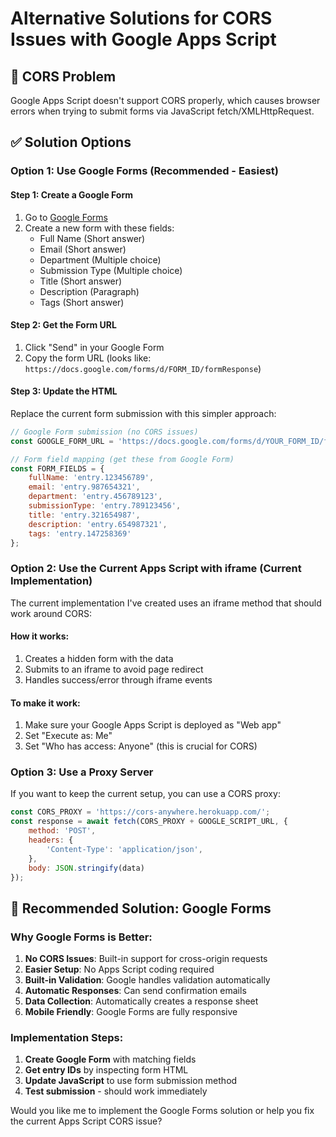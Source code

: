 # Alternative Solutions for CORS Issues with Google Apps Script

## 🚨 CORS Problem
Google Apps Script doesn't support CORS properly, which causes browser errors when trying to submit forms via JavaScript fetch/XMLHttpRequest.

## ✅ Solution Options

### Option 1: Use Google Forms (Recommended - Easiest)

#### Step 1: Create a Google Form
1. Go to [Google Forms](https://forms.google.com)
2. Create a new form with these fields:
   - Full Name (Short answer)
   - Email (Short answer)
   - Department (Multiple choice)
   - Submission Type (Multiple choice)
   - Title (Short answer)
   - Description (Paragraph)
   - Tags (Short answer)

#### Step 2: Get the Form URL
1. Click "Send" in your Google Form
2. Copy the form URL (looks like: `https://docs.google.com/forms/d/FORM_ID/formResponse`)

#### Step 3: Update the HTML
Replace the current form submission with this simpler approach:

```javascript
// Google Form submission (no CORS issues)
const GOOGLE_FORM_URL = 'https://docs.google.com/forms/d/YOUR_FORM_ID/formResponse';

// Form field mapping (get these from Google Form)
const FORM_FIELDS = {
    fullName: 'entry.123456789',
    email: 'entry.987654321',
    department: 'entry.456789123',
    submissionType: 'entry.789123456',
    title: 'entry.321654987',
    description: 'entry.654987321',
    tags: 'entry.147258369'
};
```

### Option 2: Use the Current Apps Script with iframe (Current Implementation)

The current implementation I've created uses an iframe method that should work around CORS:

#### How it works:
1. Creates a hidden form with the data
2. Submits to an iframe to avoid page redirect
3. Handles success/error through iframe events

#### To make it work:
1. Make sure your Google Apps Script is deployed as "Web app"
2. Set "Execute as: Me"
3. Set "Who has access: Anyone" (this is crucial for CORS)

### Option 3: Use a Proxy Server

If you want to keep the current setup, you can use a CORS proxy:

```javascript
const CORS_PROXY = 'https://cors-anywhere.herokuapp.com/';
const response = await fetch(CORS_PROXY + GOOGLE_SCRIPT_URL, {
    method: 'POST',
    headers: {
        'Content-Type': 'application/json',
    },
    body: JSON.stringify(data)
});
```

## 🎯 Recommended Solution: Google Forms

### Why Google Forms is Better:
1. **No CORS Issues**: Built-in support for cross-origin requests
2. **Easier Setup**: No Apps Script coding required
3. **Built-in Validation**: Google handles validation automatically
4. **Automatic Responses**: Can send confirmation emails
5. **Data Collection**: Automatically creates a response sheet
6. **Mobile Friendly**: Google Forms are fully responsive

### Implementation Steps:
1. **Create Google Form** with matching fields
2. **Get entry IDs** by inspecting form HTML
3. **Update JavaScript** to use form submission method
4. **Test submission** - should work immediately

Would you like me to implement the Google Forms solution or help you fix the current Apps Script CORS issue?
